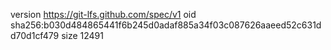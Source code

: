 version https://git-lfs.github.com/spec/v1
oid sha256:b030d484865441f6b245d0adaf885a34f03c087626aaeed52c631dd70d1cf479
size 12491
